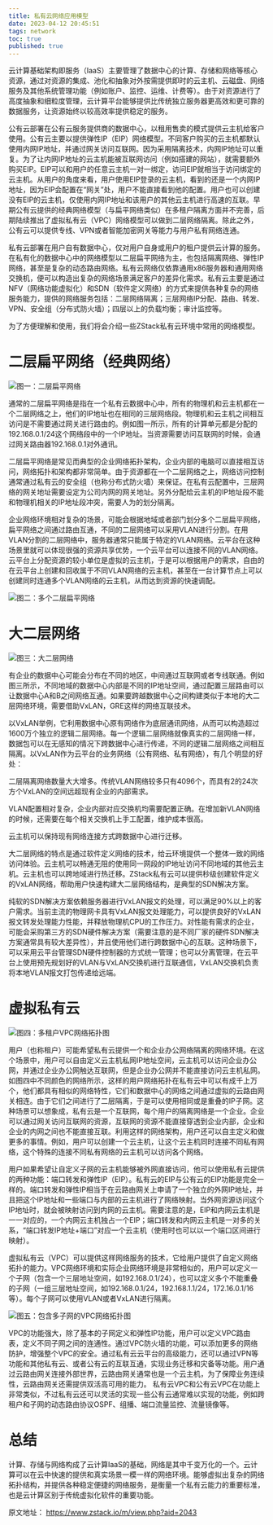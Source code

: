 ```yaml
---
title: 私有云网络应用模型
date: 2023-04-12 20:45:51
tags: network
toc: true
published: true
---
```

云计算基础架构即服务（IaaS）主要管理了数据中心的计算、存储和网络等核心资源，通过对资源的集成、池化和抽象对外按需提供即时的云主机、云磁盘、网络服务及其他系统管理功能（例如账户、监控、运维、计费等）。由于对资源进行了高度抽象和细粒度管理，云计算平台能够提供比传统独立服务器更高效和更可靠的数据服务，让资源始终以较高效率提供稳定的服务。

公有云部署在公有云服务提供商的数据中心，以租用售卖的模式提供云主机给客户使用。公有云主要以提供弹性IP（EIP）网络模型。不同客户购买的云主机都默认使用内网IP地址，并通过网关访问互联网。因为采用隔离技术，内网IP地址可以重复。为了让内网IP地址的云主机能被互联网访问（例如搭建的网站），就需要额外购买EIP。EIP可以和用户的任意云主机一对一绑定，访问EIP就相当于访问绑定的云主机。从用户的角度来看，用户使用EIP登录的云主机，看到的还是一个内网IP地址，因为EIP会配置在“网关”处，用户不能直接看到他的配置。用户也可以创建没有EIP的云主机，仅使用内网IP地址和该用户的其他云主机进行高速的互联。早期公有云提供的经典网络模型（与扁平网络类似）在多租户隔离方面并不完善，后期陆续推出了虚拟私有云（VPC）网络模型可以做到二层网络隔离。除此之外，公有云可以提供专线、VPN或者智能加密网关等能力与用户私有网络连通。

私有云部署在用户自有数据中心，仅对用户自身或用户的租户提供云计算的服务。在私有化的数据中心中的网络模型以二层扁平网络为主，也包括隔离网络、弹性IP网络，甚至是复杂的动态路由网络。私有云网络仅依靠通用x86服务器和通用网络交换机，便可以构造出复杂的网络场景满足客户的差异化需求。私有云主要是通过NFV（网络功能虚拟化）和SDN（软件定义网络）的方式来提供各种复杂的网络服务能力，提供的网络服务包括：二层网络隔离；三层网络IP分配、路由、转发、VPN、安全组（分布式防火墙）；四层以上的负载均衡；审计监控等。

为了方便理解和使用，我们将会介绍一些ZStack私有云环境中常用的网络模型。

# 二层扁平网络（经典网络）

![图一：二层扁平网络](https://cdn.jsdelivr.net/gh/tobyforever/uploadpic/upload/20230414130718.png)

通常的二层扁平网络是指在一个私有云数据中心中，所有的物理机和云主机都在一个二层网络之上，他们的IP地址也在相同的三层网络段。物理机和云主机之间相互访问是不需要通过网关进行路由的。例如图一所示，所有的计算单元都是分配的192.168.0.1/24这个网络段中的一个IP地址。当资源需要访问互联网的时候，会通过网关路由器192.168.0.1对外通讯。

二层扁平网络是常见而典型的企业网络拓扑架构，企业内部的电脑可以直接相互访问，网络拓扑和架构都非常简单。由于资源都在一个二层网络之上，网络访问控制通常通过私有云的安全组（也称分布式防火墙）来保证。在私有云配置中，三层网络的网关地址需要设定为公司内网的网关地址。另外分配给云主机的IP地址段不能和物理机相关的IP地址段冲突，需要人为的划分隔离。

企业网络环境相对复杂的场景，可能会根据地域或者部门划分多个二层扁平网络，扁平网络之间通过路由互通，不同的二层网络可以采用VLAN进行分割。在用VLAN分割的二层网络中，服务器通常只能属于特定的VLAN网络。云平台在这种场景里就可以体现很强的资源共享优势，一个云平台可以连接不同的VLAN网络。云平台上分配资源的较小单位是虚拟的云主机，于是可以根据用户的需求，自由的在云平台上创建和回收属于不同VLAN网络的云主机，甚至在一台计算节点上可以创建同时连通多个VLAN网络的云主机，从而达到资源的快速调配。

![图二：多个二层扁平网络](https://cdn.jsdelivr.net/gh/tobyforever/uploadpic/upload/20230414130818.png)


# 大二层网络
![图三：大二层网络](https://cdn.jsdelivr.net/gh/tobyforever/uploadpic/upload/20230414130910.png)

有企业的数据中心可能会分布在不同的地区，中间通过互联网或者专线联通。例如图三所示，不同地域的数据中心内部是不同的IP地址空间，通过配置三层路由可以让数据中心A和B之间网络互通。如果要跨越数据中心之间构建类似于本地的大二层网络环境，需要借助VxLAN，GRE这样的网络互联技术。

以VxLAN举例，它利用数据中心原有网络作为底层通讯网络，从而可以构造超过1600万个独立的逻辑二层网络。每一个逻辑二层网络就像真实的二层网络一样，数据包可以在无感知的情况下跨数据中心进行传递，不同的逻辑二层网络之间相互隔离。以VxLAN作为云平台的业务网络（公有网络、私有网络），有几个明显的好处：

二层隔离网络数量大大增多。传统VLAN网络较多只有4096个，而具有2的24次方个VxLAN的空间远超现有企业的内部需求。

VLAN配置相对复杂，企业内部对应交换机均需要配置正确。在增加新VLAN网络的时候，还需要在每个相关交换机上手工配置，维护成本很高。

云主机可以保持现有网络连接方式跨数据中心进行迁移。


大二层网络的特点是通过软件定义网络的技术，给云环境提供一个整体一致的网络访问体验。云主机可以畅通无阻的使用同一网段的IP地址访问不同地域的其他云主机。云主机也可以跨地域进行热迁移。ZStack私有云可以提供秒级创建软件定义的VxLAN网络，帮助用户快速构建大二层网络结构，是典型的SDN解决方案。

纯软的SDN解决方案依赖服务器进行VxLAN报文的处理，可以满足90%以上的客户需求。当前主流的物理网卡具有VxLAN报文处理能力，可以提供良好的VxLAN报文转发处理能力性能，并释放物理机CPU的工作压力。对性能有需求的企业，可能会采购第三方的SDN硬件解决方案（需要注意的是不同厂家的硬件SDN解决方案通常具有较大差异性），并且使用他们进行跨数据中心的互联。这种场景下，可以采用云平台管理SDN硬件控制器的方式统一管理；也可以分离管理，在云平台上使用预先规划好的VLAN与VxLAN交换机进行互联通信，VxLAN交换机负责将本地VLAN报文打包传递给远端。

# 虚拟私有云
![图四：多租户VPC网络拓扑图](https://cdn.jsdelivr.net/gh/tobyforever/uploadpic/upload/20230414131022.png)

用户（也称租户）可能希望私有云提供一个和企业办公网络隔离的网络环境。在这个场景中，用户可以自由定义云主机私网IP地址空间，云主机可以访问企业办公网，并通过企业办公网触达互联网，但是企业办公网并不能直接访问云主机私网。如图四中不同颜色的网络所示，这样的用户网络拓扑在私有云中可以有成千上万个，他们都具有相似的网络特性，它们和数据中心的网络之间通过虚拟的云路由网关相连。由于它们之间进行了二层隔离，于是可以使用相同或是重叠的IP子网。这种场景可以想象成，私有云是一个互联网，每个用户的隔离网络是一个企业。企业可以通过网关访问互联网的资源，互联网的资源不能直接穿透到企业内部，企业和企业的内网之间也不能直接互联。利用这样的网络架构，用户还可以自主定义和做更多的事情。例如，用户可以创建一个云主机，让这个云主机同时连接不同私有网络，这个特殊的连接不同私有网络的云主机可以访问各个网络。

用户如果希望让自定义子网的云主机能够被外网直接访问，他可以使用私有云提供的两种功能：端口转发和弹性IP（EIP）。私有云的EIP与公有云的EIP功能是完全一样的。端口转发和弹性IP相当于在云路由网关上申请了一个独立的外网IP地址，并且把这个IP地址和一些端口与内部的云主机进行了网络映射。当外网资源访问这个IP地址时，就会被映射访问到内网的云主机。需要注意的是，EIP和内网云主机是一一对应的，一个内网云主机独占一个EIP；端口转发和内网云主机是一对多的关系，“端口转发IP地址+端口”对应一个云主机（使用时也可以以一个端口区间进行映射）。

虚拟私有云（VPC）可以提供这样网络服务的技术，它给用户提供了自定义网络拓扑的能力。VPC网络环境和实际企业网络环境是非常相似的，用户可以定义一个子网（包含一个三层地址空间，如192.168.0.1/24），也可以定义多个不能重叠的子网（一组三层地址空间，如192.168.0.1/24，192.168.1.1/24，172.16.0.1/16 等）。每个子网可以使用VLAN或者VxLAN进行隔离。

![图五：包含多子网的VPC网络拓扑图](https://cdn.jsdelivr.net/gh/tobyforever/uploadpic/upload/20230414131054.png)

VPC的功能强大，除了基本的子网定义和弹性IP功能，用户可以定义VPC路由表，定义不同子网之间的连通性。通过VPC防火墙的功能，可以添加更多的网络防护，增强整个VPC的安全。通过私有云云平台的高级能力，还可以通过VPN等功能和其他私有云、或者公有云的互联互通，实现业务迁移和灾备等功能。用户通过云路由网关连接外部世界，云路由网关通常也是一个云主机，为了保障业务连续性，云路由网关还需提供双活高可用的能力。
私有云VPC和公有云VPC在功能上非常类似，不过私有云还可以灵活的实现一些公有云通常难以实现的功能，例如跨租户和子网的动态路由协议OSPF、组播、端口流量监控、流量镜像等。

# 总结
计算、存储与网络构成了云计算IaaS的基础，网络是其中千变万化的一个。云计算可以在云中快速的提供和真实场景一模一样的网络环境。能够虚拟出复杂的网络拓扑结构，并提供各种稳定便捷的网络服务，是衡量一个私有云能力的重要标准，也是云计算区别于传统虚拟化软件的重要功能。

原文地址：
https://www.zstack.io/m/view.php?aid=2043